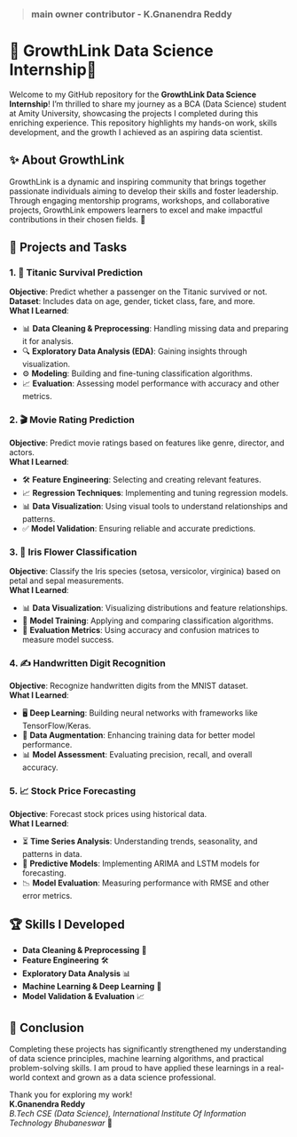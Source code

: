  > ### main owner contributor - K.Gnanendra Reddy

# 🌟 GrowthLink Data Science Internship🌟

Welcome to my GitHub repository for the **GrowthLink Data Science Internship**! I’m thrilled to share my journey as a BCA (Data Science) student at Amity University, showcasing the projects I completed during this enriching experience. This repository highlights my hands-on work, skills development, and the growth I achieved as an aspiring data scientist.

## ✨ About GrowthLink
GrowthLink is a dynamic and inspiring community that brings together passionate individuals aiming to develop their skills and foster leadership. Through engaging mentorship programs, workshops, and collaborative projects, GrowthLink empowers learners to excel and make impactful contributions in their chosen fields. 🌱

## 📂 Projects and Tasks

### 1. 🚢 Titanic Survival Prediction
**Objective**: Predict whether a passenger on the Titanic survived or not.  
**Dataset**: Includes data on age, gender, ticket class, fare, and more.  
**What I Learned**:
- 📊 **Data Cleaning & Preprocessing**: Handling missing data and preparing it for analysis.
- 🔍 **Exploratory Data Analysis (EDA)**: Gaining insights through visualization.
- ⚙️ **Modeling**: Building and fine-tuning classification algorithms.
- 📈 **Evaluation**: Assessing model performance with accuracy and other metrics.

### 2. 🎬 Movie Rating Prediction
**Objective**: Predict movie ratings based on features like genre, director, and actors.  
**What I Learned**:
- 🛠 **Feature Engineering**: Selecting and creating relevant features.
- 📈 **Regression Techniques**: Implementing and tuning regression models.
- 📊 **Data Visualization**: Using visual tools to understand relationships and patterns.
- ✅ **Model Validation**: Ensuring reliable and accurate predictions.

### 3. 🌼 Iris Flower Classification
**Objective**: Classify the Iris species (setosa, versicolor, virginica) based on petal and sepal measurements.  
**What I Learned**:
- 📊 **Data Visualization**: Visualizing distributions and feature relationships.
- 🤖 **Model Training**: Applying and comparing classification algorithms.
- 🧪 **Evaluation Metrics**: Using accuracy and confusion matrices to measure model success.

### 4. ✍️ Handwritten Digit Recognition
**Objective**: Recognize handwritten digits from the MNIST dataset.  
**What I Learned**:
- 🖥️ **Deep Learning**: Building neural networks with frameworks like TensorFlow/Keras.
- 🔧 **Data Augmentation**: Enhancing training data for better model performance.
- 📊 **Model Assessment**: Evaluating precision, recall, and overall accuracy.

### 5. 📈 Stock Price Forecasting
**Objective**: Forecast stock prices using historical data.  
**What I Learned**:
- ⏳ **Time Series Analysis**: Understanding trends, seasonality, and patterns in data.
- 🔄 **Predictive Models**: Implementing ARIMA and LSTM models for forecasting.
- 📉 **Model Evaluation**: Measuring performance with RMSE and other error metrics.

## 🏆 Skills I Developed
- **Data Cleaning & Preprocessing** 🧼
- **Feature Engineering** 🛠
- **Exploratory Data Analysis** 📊
- **Machine Learning & Deep Learning** 🤖
- **Model Validation & Evaluation** 📈

## 🌟 Conclusion
Completing these projects has significantly strengthened my understanding of data science principles, machine learning algorithms, and practical problem-solving skills. I am proud to have applied these learnings in a real-world context and grown as a data science professional.

Thank you for exploring my work!  
**K.Gnanendra Reddy**  
*B.Tech CSE (Data Science), International Institute Of Information Technology Bhubaneswar* 🌟
